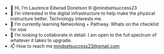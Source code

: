- 👋 Hi, I’m Laurence Edwrad Donelson lll @mindsetsuccess23
- 👀 I’m interested in the digital infrastructure to help make the physical instructure better. Technology interests me. 
- 🌱 I’m currently learning Networking + Pathway. Whats on the checklist for now 
- 💞️ I’m looking to collaborate in detail. I am open to the full spectrum of whatever it takes to upgrade.
- 📫 How to reach me mindsetsuccess23@gmail.com


<!---
mindsetsuccess23/mindsetsuccess23 is a ✨ special ✨ repository because its `README.md` (this file) appears on your GitHub profile.
You can click the Preview link to take a look at your changes.
--->
